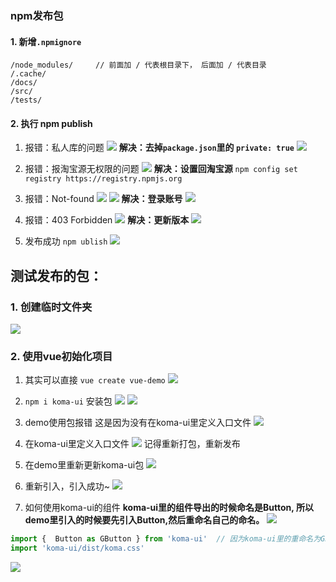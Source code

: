 ### npm发布包

#### 1. 新增`.npmignore`
```
/node_modules/     // 前面加 / 代表根目录下， 后面加 / 代表目录
/.cache/
/docs/
/src/
/tests/
```

#### 2. 执行 npm publish
1. 报错：私人库的问题
![](2npm发布1.png)
**解决：去掉`package.json`里的 `private: true`**
![](2npm发布2.png)

2. 报错：报淘宝源无权限的问题
![](2npm发布3.png)
**解决：设置回淘宝源**
`npm config set registry https://registry.npmjs.org`

3. 报错：Not-found
![](2npm发布4.png)
![](2npm发布5.png)
**解决：登录账号**
![](2npm发布6.png)

4. 报错：403 Forbidden
![](2npm发布8.png)
**解决：更新版本**
![](2npm发布9.png)

5. 发布成功
`npm ublish`
![](2npm发布7.png)


## 测试发布的包：
### 1. 创建临时文件夹
![](3测试发布的包1.png)

### 2. 使用vue初始化项目
1. 其实可以直接 `vue create vue-demo`
![](3测试发布的包2.png)
2. `npm i koma-ui` 安装包
![](3测试发布的包3.png)
![](3测试发布的包4.png)

3. demo使用包报错
这是因为没有在koma-ui里定义入口文件
![](3测试发布的包8.png)


3. 在koma-ui里定义入口文件
![](3测试发布的包6.png)
记得重新打包，重新发布

4. 在demo里重新更新koma-ui包
![](3测试发布的包7.png)

5. 重新引入，引入成功~
![](3测试发布的包9.png)

6. 如何使用koma-ui的组件
**koma-ui里的组件导出的时候命名是Button, 所以demo里引入的时候要先引入Button,然后重命名自己的命名。**
![](3测试发布的包11.png)
```js
import {  Button as GButton } from 'koma-ui'  // 因为koma-ui里的重命名为GButton
import 'koma-ui/dist/koma.css'
```
![](3测试发布的包10.png)


